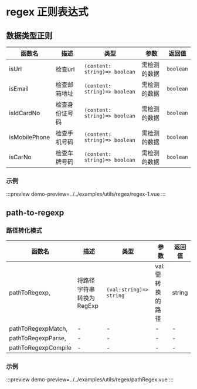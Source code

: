 # regex 正则表达式


## 数据类型正则

| 函数名        | 描述           | 类型                          | 参数         | 返回值    |
| ------------- | -------------- | ----------------------------- | ------------ | --------- |
| isUrl         | 检查url        | `(content: string)=> boolean` | 需检测的数据 | `boolean` |
| isEmail       | 检查邮箱地址   | `(content: string)=> boolean` | 需检测的数据 | `boolean` |
| isIdCardNo    | 检查身份证号码 | `(content: string)=> boolean` | 需检测的数据 | `boolean` |
| isMobilePhone | 检查手机号码   | `(content: string)=> boolean` | 需检测的数据 | `boolean` |
| isCarNo       | 检查车牌号码   | `(content: string)=> boolean` | 需检测的数据 | `boolean` |




### 示例

:::preview
demo-preview=../../examples/utils/regex/regex-1.vue
:::



##   path-to-regexp

### 路径转化模式

| 函数名              | 描述                      | 类型                    | 参数              | 返回值 |
| ------------------- | ------------------------- | ----------------------- | ----------------- | ------ |
| pathToRegexp,       | 将路径字符串转换为 RegExp | `(val:string)=> string` | val: 需转换的路径 | string |
| pathToRegexpMatch,  | -                         | -                       | -                 | -      |
| pathToRegexpParse,  | -                         | -                       | -                 | -      |
| pathToRegexpCompile | -                         | -                       | -                 | -      |




### 示例

:::preview
demo-preview=../../examples/utils/regex/pathRegex.vue
:::
